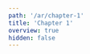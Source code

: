 ```yaml
---
path: '/ar/chapter-1'
title: 'Chapter 1'
overview: true
hidden: false
---
```


<pages-in-this-section></pages-in-this-section>

<exercises-in-this-section></exercises-in-this-section>
